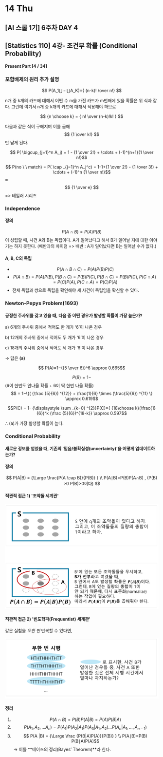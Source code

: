 # 14 Thu

## \[AI 스쿨 1기\] 6주차 DAY 4

## \[Statistics 110\] 4강- 조건부 확률 \(Conditional Probability\)

#### Present Part \[4 / 34\]

### 포함배제의 원리 추가 설명

$$ P(A_1​⋃⋯⋃A_K​)={ (n-k)! \over n!} $$

n개 중 k개의 카드에 대해서 어떤 수 m을 가진 카드가 m번째에 있을 확률은 위 식과 같다. 그런데 여기서 n개 중 k개의 카드에 대해서 적용해야 하므로​​

$$ {n \choose k} = { n! \over (n-k)!k! } $$ 

다음과 같은 식이 구해지며 이를 곱해  $$ {1 \over k!} $$만 남게 된다. 

$$ P( \bigcup_{j=1}^n A_j) = 1 - {1 \over 2!} + \cdots + (-1)^{n+1}{1 \over n!}$$

$$ P(no \  \ match) = P( \cap _{j=1}^n A_j^c) = 1-1+{1 \over 2!} - {1 \over 3!} + \cdots + (-1)^n {1 \over n!}$$  ≈ ​ ​$$ {1 \over e} $$ =&gt; 테일러 시리즈 



### Independence

#### 정의

$$ P(A∩B) = P(A)P(B)$$이 성립할 때, 사건 A와 B는 독립이다. A가 일어났다고 해서 B가 일어날 지에 대한 이야기는 하지 못한다. \(배반과의 차이점 =&gt;  배반 : A가 일어났다면 B는 일어날 수가 없다.\)

#### A, B, C의 독립

* $$P(A∩B∩C)= P(A)P(B)P(C)$$
* $$P(A∩B)=P(A)P(B), P(B \cap C) = P(B)P(C),P(B∩C)=P(B)P(C), P(C \cap A) = P(C)P(A),P(C∩A)=P(C)P(A)$$
* 전체 독립과 쌍으로 독립을 확인해야 세 사건이 독립임을 확신할 수 있다.



### Newton-Pepys Problem\(1693\)

#### 공정한 주사위를 갖고 있을 때, 다음 중 어떤 경우가 발생할 확률이 가장 높은가?

a\) 6개의 주사위 중에서 적어도 한 개가 ‘6’이 나온 경우

b\) 12개의 주사위 중에서 적어도 두 개가 ‘6’이 나온 경우

c\) 18개의 주사위 중에서 적어도 세 개가 ‘6’이 나온 경우

→ 답은 **\(a\)**

$$ P(A)=1−({5 \over 6})^6​​ \approx 0.665$$

$$ P(B) = 1 -$$\(6이 한번도 안나올 확률 + 6이 딱 한번 나올 확률\) $$ = 1−\{( {\frac {5}{6}) ^{12}} + \frac{1}{6} \times (\frac{5}{6}) ^{11} \}  \approx 0.619$$

$$P(C) = 1- {\displaystyle \sum _{k=0} ^{2}}P(C)=​​{ {18\choose k}(\frac{1}{6})^k (\frac {5}{6})^{18-k}} \approx 0.597$$

  ∴  \(a\)가 가장 발생할 확률이 높다.



### **Conditional Probability**

#### 새로운 정보를 얻었을 때, 기존의 ‘믿음/불확실성\(uncertainty\)’을 어떻게 업데이트하는가?

#### 

#### 정의

$$ P(A|B) = {\Large \frac{P(A \cap B)}{P(B)} } \\ P(A∣B)=​P(B)​​P(A∩B)​​ , (P(B) >0 P(B)>0이다) $$



#### 직관적 접근 1\) '조약돌 세계관'

![](../../.gitbook/assets/image%20%28113%29.png)



#### 직관적 접근 2\) '빈도학파\(Frequentist\) 세계관'

같은 실험을 _무한 번_  반복할 수 있다면, 

![](../../.gitbook/assets/image%20%28112%29.png)



#### 정리

1.  $$ P(A \cap B) = P(B)P(A|B) = P(A)P(B|A)$$
2.  $$ P(A_1, A_2, ... A_n) = P(A_1)P(A_2|A_1)P(A_3|A_1,A_2) ... P(A_n| A_1,..., A_{n-1})$$
3.  $$ P(A |B) = {\Large \frac {P(B|A)P(A)}{P(B)} } \\ P(A∣B)=​P(B)​​P(B∣A)P(A)$$​​  → 이를 **베이즈의 정리\(Bayes’ Theorem\)**라 한다. 







